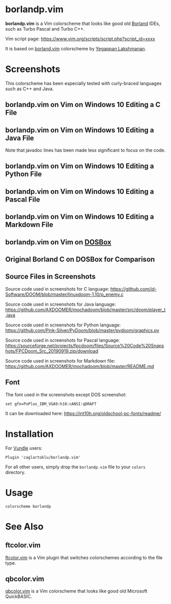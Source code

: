 # borlandp.vim

**borlandp.vim** is a Vim colorscheme that looks like good old [Borland](https://en.wikipedia.org/wiki/Borland) IDEs, such as Turbo Pascal and Turbo C++.

Vim script page:
https://www.vim.org/scripts/script.php?script_id=xxxx

It is based on
[borland.vim](https://www.vim.org/scripts/script.php?script_id=92)
colorscheme by [Yegappan Lakshmanan](https://www.vim.org/account/profile.php?user_id=244).


# Screenshots

This colorscheme has been especially tested with curly-braced languages such as C++ and Java.


## borlandp.vim on Vim on Windows 10 Editing a C File


## borlandp.vim on Vim on Windows 10 Editing a Java File


Note that javadoc lines has been made less significant to focus on the code.


## borlandp.vim on Vim on Windows 10 Editing a Python File


## borlandp.vim on Vim on Windows 10 Editing a Pascal File


## borlandp.vim on Vim on Windows 10 Editing a Markdown File


## borlandp.vim on Vim on [DOSBox](https://www.dosbox.com/)


## Original Borland C on DOSBox for Comparison



## Source Files in Screenshots

Source code used in screenshots for C language:
https://github.com/id-Software/DOOM/blob/master/linuxdoom-1.10/p_enemy.c

Source code used in screenshots for Java language:
https://github.com/AXDOOMER/mochadoom/blob/master/src/doom/player_t.java

Source code used in screenshots for Python language:
https://github.com/Pink-Silver/PyDoom/blob/master/pydoom/graphics.py

Source code used in screenshots for Pascal language:
https://sourceforge.net/projects/fpcdoom/files/Source%20Code%20Snapshots/FPCDoom_Src_20190919.zip/download

Source code used in screenshots for Markdown file:
https://github.com/AXDOOMER/mochadoom/blob/master/README.md


## Font

The font used in the screenshots except DOS screenshot:

```
set gfn=PxPlus_IBM_VGA9:h18:cANSI:qDRAFT
```

It can be downloaded here:
https://int10h.org/oldschool-pc-fonts/readme/


# Installation

For [Vundle](https://github.com/gmarik/vundle) users:

    Plugin 'caglartoklu/borlandp.vim'

For all other users, simply drop the `borlandp.vim` file to your
`colors` directory.


# Usage

    colorscheme borlandp


# See Also

## ftcolor.vim

[ftcolor.vim](https://github.com/caglartoklu/ftcolor.vim) is a Vim plugin that switches colorschemes according to the file type.

## qbcolor.vim

[qbcolor.vim](https://github.com/caglartoklu/qbcolor.vim) is a Vim colorscheme that looks like good old Microsoft QuickBASIC.

